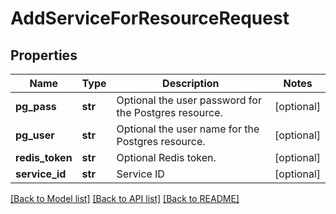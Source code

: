 # AddServiceForResourceRequest

## Properties
Name | Type | Description | Notes
------------ | ------------- | ------------- | -------------
**pg_pass** | **str** | Optional the user password for the Postgres resource. | [optional] 
**pg_user** | **str** | Optional the user name for the Postgres resource. | [optional] 
**redis_token** | **str** | Optional Redis token. | [optional] 
**service_id** | **str** | Service ID | [optional] 

[[Back to Model list]](../README.md#documentation-for-models) [[Back to API list]](../README.md#documentation-for-api-endpoints) [[Back to README]](../README.md)


